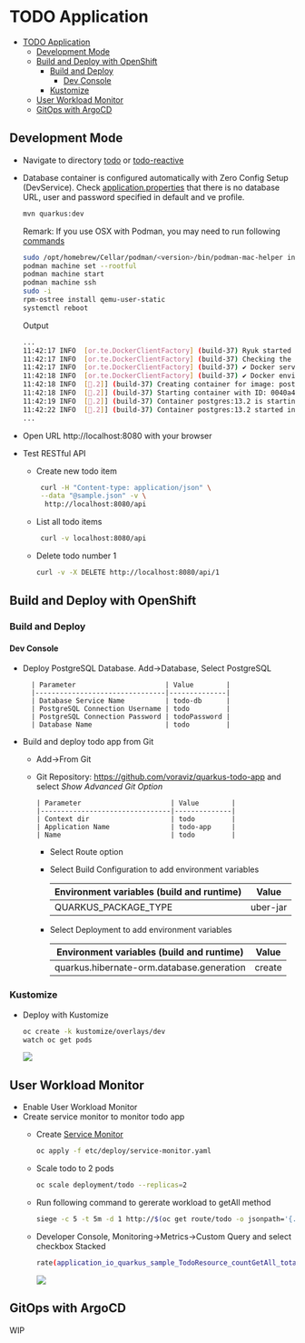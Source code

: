 # TODO Application

- [TODO Application](#todo-application)
  - [Development Mode](#development-mode)
  - [Build and Deploy with OpenShift](#build-and-deploy-with-openshift)
    - [Build and Deploy](#build-and-deploy)
      - [Dev Console](#dev-console)
    - [Kustomize](#kustomize)
  - [User Workload Monitor](#user-workload-monitor)
  - [GitOps with ArgoCD](#gitops-with-argocd)

## Development Mode
- Navigate to directory [todo](todo) or [todo-reactive](todo-reactive)
- Database container is configured automatically with Zero Config Setup (DevService). Check [application.properties](todo/src/main/resources/application.properties) that there is no database URL, user and password specified in default and ve profile.
  
  ```bash
  mvn quarkus:dev
  ```

  Remark: If you use OSX with Podman, you may need to run following [commands](https://github.com/quarkusio/quarkus/issues/22919#:~:text=brew%20install%20podman%0Apodman%20machine%20init%20%2Dv%20%24HOME%3A%24HOME%0Asudo%20/opt/homebrew/Cellar/podman/4.0.3/bin/podman%2Dmac%2Dhelper%20install%0Apodman%20machine%20set%20%2D%2Drootful%0Apodman%20machine%20start%0Apodman%20machine%20ssh%0Asudo%20%2Di%0Arpm%2Dostree%20install%20qemu%2Duser%2Dstatic%0Asystemctl%20reboot)

  ```bash
  sudo /opt/homebrew/Cellar/podman/<version>/bin/podman-mac-helper install
  podman machine set --rootful
  podman machine start
  podman machine ssh
  sudo -i
  rpm-ostree install qemu-user-static
  systemctl reboot
  ```

  Output

  ```bash
  ...
  11:42:17 INFO  [or.te.DockerClientFactory] (build-37) Ryuk started - will monitor and terminate Testcontainers containers on JVM exit
  11:42:17 INFO  [or.te.DockerClientFactory] (build-37) Checking the system...
  11:42:17 INFO  [or.te.DockerClientFactory] (build-37) ✔︎ Docker server version should be at least 1.6.0
  11:42:18 INFO  [or.te.DockerClientFactory] (build-37) ✔︎ Docker environment should have more than 2GB free disk space
  11:42:18 INFO  [🐳.2]] (build-37) Creating container for image: postgres:13.2
  11:42:18 INFO  [🐳.2]] (build-37) Starting container with ID: 0040a40f1bbe0f583455d047ba3abf6e0cd7d9718fec342f9bb0a3fdf46bc315
  11:42:19 INFO  [🐳.2]] (build-37) Container postgres:13.2 is starting: 0040a40f1bbe0f583455d047ba3abf6e0cd7d9718fec342f9bb0a3fdf46bc315
  11:42:22 INFO  [🐳.2]] (build-37) Container postgres:13.2 started in PT4.512469S
  ...
  ```
- Open URL http://localhost:8080 with your browser
- Test RESTful API
  - Create new todo item
    
    ```bash
     curl -H "Content-type: application/json" \
     --data "@sample.json" -v \
      http://localhost:8080/api
    ```
  
  - List all todo items

    ```bash
     curl -v localhost:8080/api
    ```

  - Delete todo number 1

    ```bash
    curl -v -X DELETE http://localhost:8080/api/1
    ```

<!-- - Build container image
  - JVM fast-jar container with [build_jvm_container.sh](todo/build_jvm_container.sh)
  - Native container with [build_native_container.sh](todo/build_native_container.sh) -->
  
<!-- ## Build & Deploy on OpenShift

- Deploy todo application
  
 
    - Todo App

      
      - Select label and add lable app=todo -->
  <!-- - CLI with YAML files
    - [Build](todo/etc/build/todo-build.yaml)
      
      ```bash
      oc apply -f etc/build/todo-build.yaml
      oc apply -f etc/deploy/todo.yaml
      ``` -->
## Build and Deploy with OpenShift
### Build and Deploy
#### Dev Console
- Deploy PostgreSQL Database. Add->Database, Select PostgreSQL
    
        | Parameter                      | Value        | 
        |--------------------------------|--------------|
        | Database Service Name          | todo-db      |      
        | PostgreSQL Connection Username | todo         | 
        | PostgreSQL Connection Password | todoPassword | 
        | Database Name                  | todo         |  

- Build and deploy todo app from Git
  - Add->From Git
  - Git Repository: https://github.com/voraviz/quarkus-todo-app and select *Show Advanced Git Option*       
 
        
        | Parameter                      | Value        | 
        |--------------------------------|--------------|
        | Context dir                    | todo         | 
        | Application Name               | todo-app     | 
        | Name                           | todo         | 
      
      - Select Route option    
      - Select Build Configuration to add environment variables
 
        | Environment variables (build and runtime)  | Value        | 
        |--------------------------------|--------------|
        | QUARKUS_PACKAGE_TYPE         | uber-jar     | 
      
      - Select Deployment to add environment variables
 
        | Environment variables (build and runtime)  | Value        | 
        |--------------------------------|--------------|
        |quarkus.hibernate-orm.database.generation|create|

<!-- #### CLI

- PostgreSQL Database
  
  ```bash
  cd todo
  oc new-project todo
  oc create -f kustomize/base/todo-db.yaml
  watch oc get po
  oc get pvc
  ```

- Todo App
  
  ```bash
  oc new-app --name=todo \
     --context-dir=todo   --labels=app=todo \
     --allow-missing-images \
     https://github.com/voraviz/quarkus-todo-app  
  oc logs -f buildconfig/todo
  oc expose svc todo
  ```

  or build by YAML

  ```bash
  oc create -f etc/todo-build.yaml
  oc logs -f bc/todo
  oc new-app --name=todo --image-stream=todo:latest --labels=app=todo
  oc expose svc/todo
  ``` -->

### Kustomize

- Deploy with Kustomize
      
  ```bash
  oc create -k kustomize/overlays/dev
  watch oc get pods
  ```
  
  ![](images/app-topology.png)

## User Workload Monitor

- Enable User Workload Monitor
- Create service monitor to monitor todo app
  - Create [Service Monitor](todo/kustomize/base/service-monitor.yaml) 
    
    ```bash
    oc apply -f etc/deploy/service-monitor.yaml 
    ```

  - Scale todo to 2 pods
    
    ```bash
    oc scale deployment/todo --replicas=2
    ```

  - Run following command to gererate workload to getAll method
    
    ```bash
    siege -c 5 -t 5m -d 1 http://$(oc get route/todo -o jsonpath='{.spec.host}')/api
    ```

  - Developer Console, Monitoring->Metrics->Custom Query and select checkbox Stacked
    
    ```bash
    rate(application_io_quarkus_sample_TodoResource_countGetAll_total[1m])
    ```

    ![](images/app-monitor.png)



## GitOps with ArgoCD
  WIP

